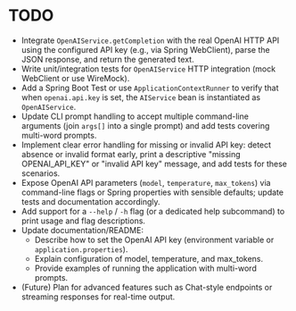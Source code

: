 <!--
This file lists pending tasks and features for the ai-agent project.
-->
# TODO

- Integrate `OpenAIService.getCompletion` with the real OpenAI HTTP API using the configured API key (e.g., via Spring WebClient), parse the JSON response, and return the generated text.
- Write unit/integration tests for `OpenAIService` HTTP integration (mock WebClient or use WireMock).
- Add a Spring Boot Test or use `ApplicationContextRunner` to verify that when `openai.api.key` is set, the `AIService` bean is instantiated as `OpenAIService`.
- Update CLI prompt handling to accept multiple command-line arguments (join `args[]` into a single prompt) and add tests covering multi-word prompts.
- Implement clear error handling for missing or invalid API key: detect absence or invalid format early, print a descriptive "missing OPENAI_API_KEY" or "invalid API key" message, and add tests for these scenarios.
- Expose OpenAI API parameters (`model`, `temperature`, `max_tokens`) via command-line flags or Spring properties with sensible defaults; update tests and documentation accordingly.
- Add support for a `--help` / `-h` flag (or a dedicated help subcommand) to print usage and flag descriptions.
- Update documentation/README:
  - Describe how to set the OpenAI API key (environment variable or `application.properties`).
  - Explain configuration of model, temperature, and max_tokens.
  - Provide examples of running the application with multi-word prompts.
- (Future) Plan for advanced features such as Chat-style endpoints or streaming responses for real-time output.
